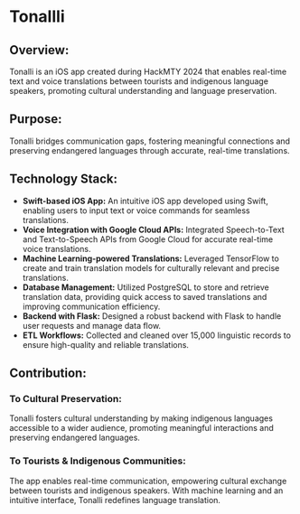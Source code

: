 # Tonallli

## Overview:
Tonalli is an iOS app created during HackMTY 2024 that enables real-time text and voice translations between tourists and indigenous language speakers, promoting cultural understanding and language preservation.

## Purpose:
Tonalli bridges communication gaps, fostering meaningful connections and preserving endangered languages through accurate, real-time translations.

## Technology Stack:
* **Swift-based iOS App:** An intuitive iOS app developed using Swift, enabling users to input text or voice commands for seamless translations.
* **Voice Integration with Google Cloud APIs:** Integrated Speech-to-Text and Text-to-Speech APIs from Google Cloud for accurate real-time voice translations.
* **Machine Learning-powered Translations:** Leveraged TensorFlow to create and train translation models for culturally relevant and precise translations.
* **Database Management:** Utilized PostgreSQL to store and retrieve translation data, providing quick access to saved translations and improving communication efficiency.
* **Backend with Flask:** Designed a robust backend with Flask to handle user requests and manage data flow.
* **ETL Workflows:** Collected and cleaned over 15,000 linguistic records to ensure high-quality and reliable translations.

## Contribution:

### To Cultural Preservation:
Tonalli fosters cultural understanding by making indigenous languages accessible to a wider audience, promoting meaningful interactions and preserving endangered languages.

### To Tourists & Indigenous Communities:
The app enables real-time communication, empowering cultural exchange between tourists and indigenous speakers. With machine learning and an intuitive interface, Tonalli redefines language translation.
